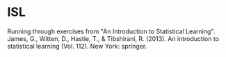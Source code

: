 # ISL

Running through exercises from "An Introduction to Statistical Learning". 
James, G., Witten, D., Hastie, T., & Tibshirani, R. (2013). An introduction to statistical learning (Vol. 112). New York: springer.
